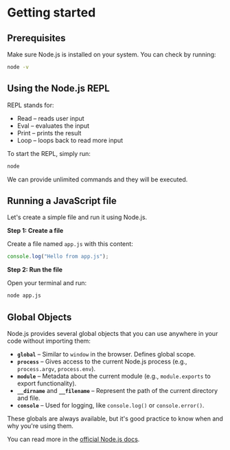 # Getting started

## Prerequisites

Make sure Node.js is installed on your system. You can check by running:

```bash
node -v
```

## Using the Node.js REPL

REPL stands for:

- Read – reads user input
- Eval – evaluates the input
- Print – prints the result
- Loop – loops back to read more input

To start the REPL, simply run:

```bash
node
```

We can provide unlimited commands and they will be executed.

## Running a JavaScript file

Let's create a simple file and run it using Node.js.

**Step 1: Create a file**

Create a file named `app.js` with this content:

```js
console.log("Hello from app.js");
```

**Step 2: Run the file**

Open your terminal and run:

```bash
node app.js
```

## Global Objects

Node.js provides several global objects that you can use anywhere in your code without importing them:

- **`global`** – Similar to `window` in the browser. Defines global scope.
- **`process`** – Gives access to the current Node.js process (e.g., `process.argv`, `process.env`).
- **`module`** – Metadata about the current module (e.g., `module.exports` to export functionality).
- **`__dirname`** and **`__filename`** – Represent the path of the current directory and file.
- **`console`** – Used for logging, like `console.log()` or `console.error()`.

These globals are always available, but it's good practice to know when and why you're using them.

You can read more in the [official Node.js docs](https://nodejs.org/api/globals.html).
